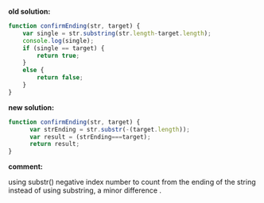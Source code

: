 **old solution:**
```javascript
function confirmEnding(str, target) {
    var single = str.substring(str.length-target.length);
    console.log(single);
    if (single == target) {
        return true;
    }
    else {
        return false;
    }
}
```

**new solution:**
```javascript
function confirmEnding(str, target) {
      var strEnding = str.substr(-(target.length));
      var result = (strEnding===target);
      return result;
}
```
**comment:**

using substr() negative index number to count from the ending of the string instead of using substring, a minor difference .

